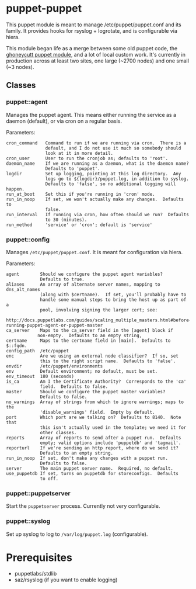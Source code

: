 # puppet-puppet

This puppet module is meant to manage /etc/puppet/puppet.conf and its
family.  It provides hooks for rsyslog + logrotate, and is configurable
via hiera.

This module began life as a merge between
some old puppet code, the [ghoneycutt puppet
module](https://github.com/ghoneycutt/puppet-module-puppet), and a lot
of local custom work.  It's currently in production across at least two
sites, one large (~2700 nodes) and one small (~3 nodes).

## Classes

### puppet::agent

Manages the puppet agent.  This means either running the service as a
daemon (default), or via cron on a regular basis.

Parameters:

    cron_command   Command to run if we are running via cron.  There is a
                   default, and I do not use it much so somebody should
                   look at it in more detail.
    cron_user      User to run the cronjob as; defaults to 'root'.
    daemon_name    If we are running as a daemon, what is the daemon name?
                   Defaults to 'puppet'.
    logdir         Set up logging, pointing at this log directory.  Any
                   logs go to ${logdir}/puppet.log, in addition to syslog.
                   Defaults to 'false', so no additional logging will happen.
    run_at_boot    Set this if you're running in 'cron' mode.
    run_in_noop    If set, we won't actually make any changes.  Defaults to
                   false.
    run_interval   If running via cron, how often should we run?  Defaults
                   to 30 (minutes).
    run_method     'service' or 'cron'; default is 'service'

### puppet::config

Manages `/etc/puppet/puppet.conf`.  It is meant for configuration via hiera.

Parameters:

    agent        Should we configure the puppet agent variables?
                 Defaults to true.
    aliases      An array of alternate server names, mapping to dns_alt_names
                 (along with $certname).  If set, you'll probably have to
                 handle some manual steps to bring the host up as part of a
                 pool, involving signing the larger cert; see:
                     http://docs.puppetlabs.com/guides/scaling_multiple_masters.html#before-running-puppet-agent-or-puppet-master
    ca_server    Maps to the ca_server field in the [agent] block if
                non-empty.  Defaults to an empty string,
    certname     Maps to the certname field in [main].  Defaults to $::fqdn.
    config_path  /etc/puppet
    enc          Are we using an external node classifier?  If so, set
                 this to the right script name.  Defaults to 'false'.
    envdir       /etc/puppet/environments
    env          Default environment; no default, must be set.
    env_timeout  180 (seconds)
    is_ca        Am I the Certificate Authority?  Corresponds to the 'ca'
                 field.  Defaults to false.
    master       Should we configure the puppet master variables?
                 Defaults to false.
    no_warnings  Array of strings from which to ignore warnings; maps to the
                 'disable_warnings' field.  Empty by default.
    port         Which port are we talking on?  Defaults to 8140.  Note that
                 this isn't actually used in the template; we need it for
                 other classes.
    reports      Array of reports to send after a puppet run.  Defaults
                 empty; valid options include 'puppetdb' and 'tagmail'.
    reporturl    If we're sending an http report, where do we send it?
                 Defaults to an empty string.
    run_in_noop  If set, don't make any changes with a puppet run.
                 Defaults to false.
    server       The main puppet server name.  Required, no default.
    use_puppetdb If set, turns on puppetdb for storeconfigs.  Defaults
                 to off.

### puppet::puppetserver

Start the `puppetserver` process.  Currently not very configurable.

### puppet::syslog

Set up syslog to log to `/var/log/puppet.log` (configurable).

# Prerequisites

* puppetlabs/stdlib
* saz/rsyslog (if you want to enable logging)
